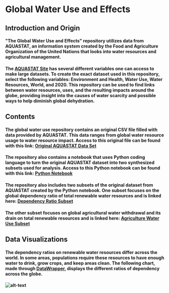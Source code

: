 # **Global Water Use and Effects**
## **Introduction and Origin**
#### "The Global Water Use and Effects" repository utilizes data from AQUASTAT, an information system created by the Food and Agriculture Organization of the United Nations that looks into water resources and agricultural management. 
#### The [AQUASTAT Site](https://data.apps.fao.org/aquastat/?lang=en) has several different variables one can access to make large datasets. To create the exact dataset used in this repository, select the following variables: Environment and Health, Water Use, Water Resources, World, and 2020. This repository can be used to find links between water resources, uses, and the resulting impacts around the globe, providing insight into the causes of water scarcity and possible ways to help diminish global dehydration.
## **Contents**
#### The global water use repository contains an original CSV file filled with data provided by AQUASTAT. This data ranges from global water resource usage to water resource impact. Access to this original file can be found with this link: [Original AQUASTAT Data Set](AquastatOriginalData.csv)
#### The repository also contains a notebook that uses Python coding language to turn the original AQUASTAT dataset into two synthesized subsets used for analysis. Access to this Python notebook can be found with this link: [Python Notebook](PythonNotebook.ipynb)
#### The repository also includes two subsets of the original dataset from AQUASTAT created by the Python notebook. One subset focuses on the global dependency ratio of total renewable water resources and is linked here: [Dependency Ratio Subset](Datasets/dependencyratio.csv) 
#### The other subset focuses on global agricultural water withdrawal and its drain on total renewable resources and is linked here: [Agriculture Water Use Subset](Datasets/agriculturalwater.csv)
## **Data Visualizations**
#### The dependency ratios on renewable water resources differ across the world. In some areas, populations require these resources to have enough water to drink, grow crops, and keep areas clean. The following chart, made through [DataWrapper](https://app.datawrapper.de/select/map), displays the different ratios of dependency across the globe. 
#### ![alt-text](DataVisualizations/DependencyRatioGraph.png)
